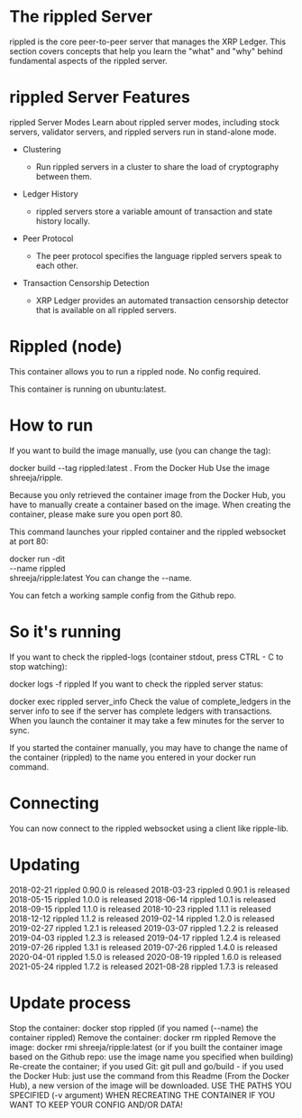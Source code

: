 # The rippled Server
rippled is the core peer-to-peer server that manages the XRP Ledger. This section covers concepts that help you learn the "what" and "why" behind fundamental aspects of the rippled server.

# rippled Server Features
rippled Server Modes
Learn about rippled server modes, including stock servers, validator servers, and rippled servers run in stand-alone mode.

- Clustering
  - Run rippled servers in a cluster to share the load of cryptography between them.

- Ledger History
  - rippled servers store a variable amount of transaction and state history locally.

- Peer Protocol
  - The peer protocol specifies the language rippled servers speak to each other.

- Transaction Censorship Detection
  - XRP Ledger provides an automated transaction censorship detector that is available on all rippled servers.

# Rippled (node)
This container allows you to run a rippled node. No config required.

This container is running on ubuntu:latest.

# How to run

If you want to build the image manually, use (you can change the tag):

docker build --tag rippled:latest .
From the Docker Hub
Use the image shreeja/ripple.

Because you only retrieved the container image from the Docker Hub, you have to manually create a container based on the image. When creating the container, please make sure you open port 80.

This command launches your rippled container and the rippled websocket at port 80:

docker run -dit \
    --name rippled \
    shreeja/ripple:latest
You can change the --name.

You can fetch a working sample config from the Github repo.

# So it's running
If you want to check the rippled-logs (container stdout, press CTRL - C to stop watching):

docker logs -f rippled
If you want to check the rippled server status:

docker exec rippled server_info
Check the value of complete_ledgers in the server info to see if the server has complete ledgers with transactions. When you launch the container it may take a few minutes for the server to sync.

If you started the container manually, you may have to change the name of the container (rippled) to the name you entered in your docker run command.

# Connecting
You can now connect to the rippled websocket using a client like ripple-lib.

# Updating
2018-02-21 rippled 0.90.0 is released
2018-03-23 rippled 0.90.1 is released
2018-05-15 rippled 1.0.0 is released
2018-06-14 rippled 1.0.1 is released
2018-09-15 rippled 1.1.0 is released
2018-10-23 rippled 1.1.1 is released
2018-12-12 rippled 1.1.2 is released
2019-02-14 rippled 1.2.0 is released
2019-02-27 rippled 1.2.1 is released
2019-03-07 rippled 1.2.2 is released
2019-04-03 rippled 1.2.3 is released
2019-04-17 rippled 1.2.4 is released
2019-07-26 rippled 1.3.1 is released
2019-07-26 rippled 1.4.0 is released
2020-04-01 rippled 1.5.0 is released
2020-08-19 rippled 1.6.0 is released
2021-05-24 rippled 1.7.2 is released
2021-08-28 rippled 1.7.3 is released

# Update process
Stop the container: docker stop rippled (if you named (--name) the container rippled)
Remove the container: docker rm rippled
Remove the image: docker rmi shreeja/ripple:latest (or if you built the container image based on the Github repo: use the image name you specified when building)
Re-create the container; if you used Git: git pull and go/build - if you used the Docker Hub: just use the command from this Readme (From the Docker Hub), a new version of the image will be downloaded.
USE THE PATHS YOU SPECIFIED (-v argument) WHEN RECREATING THE CONTAINER IF YOU WANT TO KEEP YOUR CONFIG AND/OR DATA!
